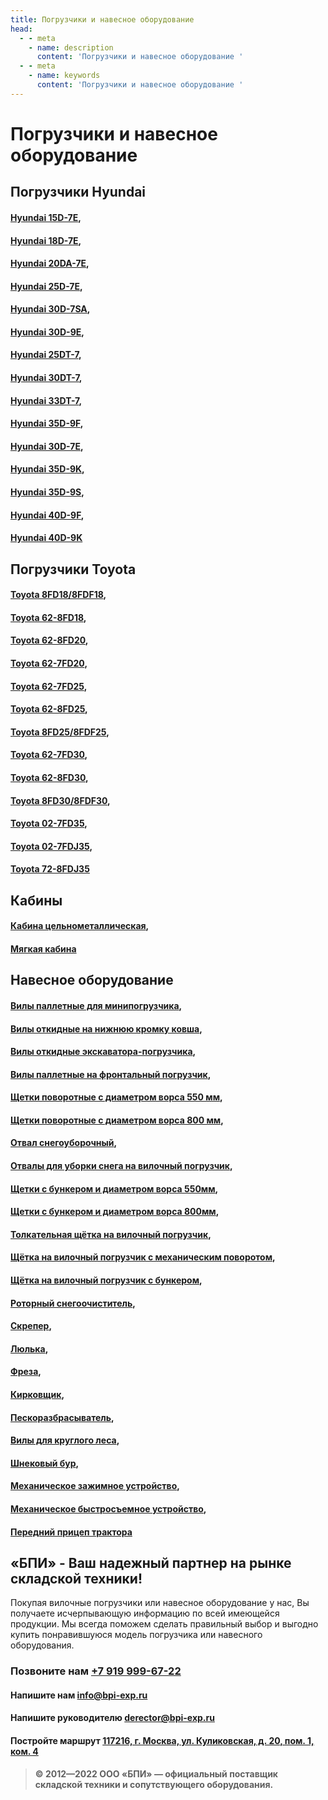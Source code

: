```yaml
---
title: Погрузчики и навесное оборудование
head:
  - - meta
    - name: description
      content: 'Погрузчики и навесное оборудование '
  - - meta
    - name: keywords 
      content: 'Погрузчики и навесное оборудование '
---
```


# Погрузчики и навесное оборудование

## Погрузчики Hyundai
#### [Hyundai 15D-7E](/hyundai-15d-7e),
#### [Hyundai 18D-7E](/hyundai-18d-7e),
#### [Hyundai 20DA-7E](/hyundai-20da-7e),
#### [Hyundai 25D-7E](/hyundai-25d-7e),
#### [Hyundai 30D-7SA](/hyundai-30d-7sa),
#### [Hyundai 30D-9E](/hyundai-30d-9e),
#### [Hyundai 25DT-7](/hyundai-25dt-7),
#### [Hyundai 30DT-7](/hyundai-30dt-7),
#### [Hyundai 33DT-7](/hyundai-33dt-7),
#### [Hyundai 35D-9F](/hyundai-35d-9f),
#### [Hyundai 30D-7E](/hyundai-30d-7e),
#### [Hyundai 35D-9K](/hyundai-35d-9k),
#### [Hyundai 35D-9S](/hyundai-35d-9s),
#### [Hyundai 40D-9F](/hyundai-40d-9f),
#### [Hyundai 40D-9K](/hyundai-40d-9k)

## Погрузчики Toyota
#### [Toyota 8FD18/8FDF18](/toyota-8fd188fdf18),
#### [Toyota 62-8FD18](/toyota-62-8fd18),
#### [Toyota 62-8FD20](/toyota-62-8fd20),
#### [Toyota 62-7FD20](/toyota-62-7fd20),
#### [Toyota 62-7FD25](/toyota-62-7fd25),
#### [Toyota 62-8FD25](/toyota-62-8fd25),
#### [Toyota 8FD25/8FDF25](/toyota-8fd258fdf25),
#### [Toyota 62-7FD30](/toyota-62-7fd30),
#### [Toyota 62-8FD30](/toyota-62-8fd30),
#### [Toyota 8FD30/8FDF30](/toyota-8fd308fdf30),
#### [Toyota 02-7FD35](/toyota-02-7fd35),
#### [Toyota 02-7FDJ35](/toyota-02-7fdj35),
#### [Toyota 72-8FDJ35](/toyota-72-8fdj35)

## Кабины
#### [Кабина цельнометаллическая](/kabina-tselnometallicheskaya),
#### [Мягкая кабина](/myagkaya-kabina)

## Навесное оборудование
#### [Вилы паллетные для минипогрузчика](/vili-palletnie-dlya-minipogruzchika),
#### [Вилы откидные на нижнюю кромку ковша](/vili-otkidnie-na-nizhnyuyu-kromku-kovsha),
#### [Вилы откидные экскаватора-погрузчика](/vili-otkidnie-ekskavatora-pogruzchika),
#### [Вилы паллетные на фронтальный погрузчик](/vili-palletnie-na-frontalnii-pogruzchik),
#### [Щетки поворотные с диаметром ворса 550 мм](/schetki-povorotnie-s-diametrom-vorsa-550),
#### [Щетки поворотные с диаметром ворса 800 мм](/schetki-povorotnie-s-diametrom-vorsa-800),
#### [Отвал снегоуборочный](/otval-snegouborochnii),
#### [Отвалы для уборки снега на вилочный погрузчик](/otvali-dlya-uborki-snega-na-vilochnii-pogruzchik),
#### [Щетки с бункером и диаметром ворса 550мм](/schetki-s-bunkerom-i-diametrom-vorsa-550),
#### [Щетки с бункером и диаметром ворса 800мм](/schetki-s-bunkerom-i-diametrom-vorsa-800),
#### [Толкательная щётка на вилочный погрузчик](/tolkatelnaya-schyotka-na-vilochnii-pogruzchik),
#### [Щётка на вилочный погрузчик с механическим поворотом](/schyotka-na-vilochnii-pogruzchik-s-mehan),
#### [Щётка на вилочный погрузчик с бункером](/schyotka-na-vilochnii-pogruzchik-s-bunkerom),
#### [Роторный снегоочиститель](/rotornii-snegoochistitel),
#### [Скрепер](/skreper),
#### [Люлька](/lyulka),
#### [Фреза](/freza),
#### [Кирковщик](/kirkovschik),
#### [Пескоразбрасыватель](/peskorazbrasivatel),
#### [Вилы для круглого леса](/vili-dlya-kruglogo-lesa),
#### [Шнековый бур](/shnekovii-bur),
#### [Механическое зажимное устройство](/mehanicheskoe-zazhimnoe-ustroistvo),
#### [Механическое быстросъемное устройство](/mehanicheskoe-bistrosemnoe-ustroistvo),
#### [Передний прицеп трактора](/perednii-pritsep-traktora)

## «БПИ» - Ваш надежный партнер на рынке складской техники!

Покупая вилочные погрузчики или навесное оборудование у нас, Вы получаете исчерпывающую информацию по всей имеющейся продукции. Мы всегда поможем сделать правильный выбор и выгодно купить понравившуюся модель погрузчика или навесного оборудования.


### Позвоните нам <a href="tel:+79199996722">+7 919 999-67-22</a>

#### Напишите нам <a href="mailto:info@bpi-exp.ru">info@bpi-exp.ru</a>

#### Напишите руководителю <a href="mailto:derector@bpi-exp.ru">derector@bpi-exp.ru</a>

#### Постройте маршрут <a href="https://yandex.ru/maps/213/moscow/?from=api-maps&ll=37.560718%2C55.567506&mode=routes&origin=jsapi_2_1_79&rtext=~55.567988%2C37.560664&rtt=mt&ruri=~&z=19">117216, г. Москва, ул. Куликовская, д. 20, пом. 1, ком. 4</a>

> **© 2012—2022 ООО «БПИ» — официальный поставщик складской техники и сопутствующего оборудования.**

